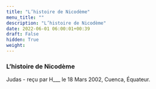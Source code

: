 ```yaml
---
title: "L’histoire de Nicodème"
menu_title: ""
description: "L’histoire de Nicodème"
date: 2022-06-01 06:00:01+00:39
draft: False
hidden: True
weight:
---
```

### L’histoire de Nicodème

Judas - reçu par H___  le 18 Mars 2002, Cuenca, Équateur.




